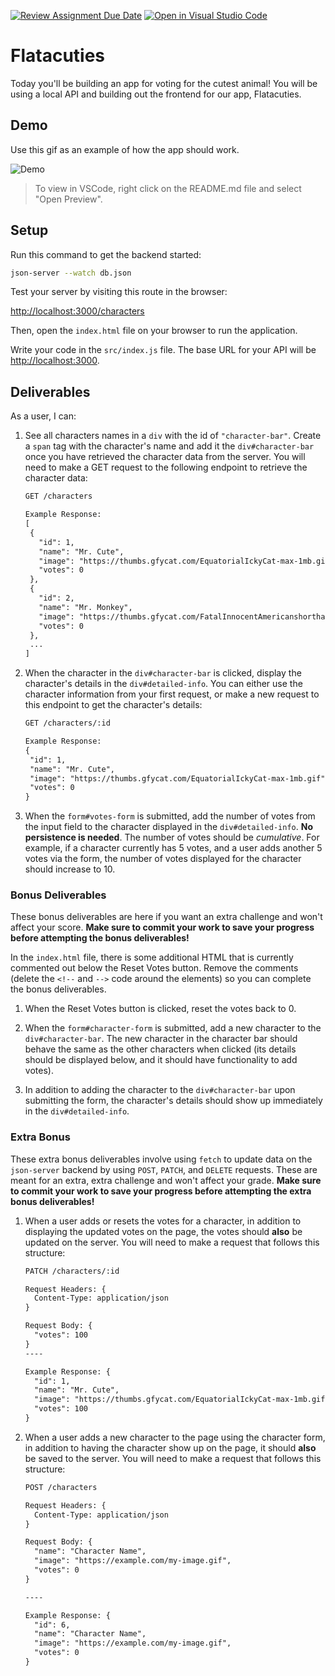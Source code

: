 [![Review Assignment Due Date](https://classroom.github.com/assets/deadline-readme-button-22041afd0340ce965d47ae6ef1cefeee28c7c493a6346c4f15d667ab976d596c.svg)](https://classroom.github.com/a/-R948yT9)
[![Open in Visual Studio Code](https://classroom.github.com/assets/open-in-vscode-2e0aaae1b6195c2367325f4f02e2d04e9abb55f0b24a779b69b11b9e10269abc.svg)](https://classroom.github.com/online_ide?assignment_repo_id=18806088&assignment_repo_type=AssignmentRepo)
# Flatacuties

Today you'll be building an app for voting for the cutest animal! You will be
using a local API and building out the frontend for our app, Flatacuties.

## Demo

Use this gif as an example of how the app should work.

![Demo](assets/demo.gif)

> To view in VSCode, right click on the README.md file and select "Open Preview".

## Setup

Run this command to get the backend started:

```sh
json-server --watch db.json
```

Test your server by visiting this route in the browser:

[http://localhost:3000/characters](http://localhost:3000/characters)

Then, open the `index.html` file on your browser to run the application.

Write your code in the `src/index.js` file. The base URL for your API will be
[http://localhost:3000](http://localhost:3000).

## Deliverables

As a user, I can:

1. See all characters names in a `div` with the id of `"character-bar"`. Create
   a `span` tag with the character's name and add it the `div#character-bar`
   once you have retrieved the character data from the server. You will need to
   make a GET request to the following endpoint to retrieve the character data:

   ```txt
   GET /characters

   Example Response:
   [
    {
      "id": 1,
      "name": "Mr. Cute",
      "image": "https://thumbs.gfycat.com/EquatorialIckyCat-max-1mb.gif",
      "votes": 0
    },
    {
      "id": 2,
      "name": "Mr. Monkey",
      "image": "https://thumbs.gfycat.com/FatalInnocentAmericanshorthair-max-1mb.gif",
      "votes": 0
    },
    ...
   ]
   ```

2. When the character in the `div#character-bar` is clicked, display the
   character's details in the `div#detailed-info`. You can either use the
   character information from your first request, or make a new request to this
   endpoint to get the character's details:

   ```txt
   GET /characters/:id

   Example Response:
   {
    "id": 1,
    "name": "Mr. Cute",
    "image": "https://thumbs.gfycat.com/EquatorialIckyCat-max-1mb.gif",
    "votes": 0
   }
   ```

3. When the `form#votes-form` is submitted, add the number of votes from the
   input field to the character displayed in the `div#detailed-info`. **No
   persistence is needed**. The number of votes should be _cumulative_. For
   example, if a character currently has 5 votes, and a user adds another 5
   votes via the form, the number of votes displayed for the character should
   increase to 10.

### Bonus Deliverables

These bonus deliverables are here if you want an extra challenge and won't
affect your score. **Make sure to commit your work to save your progress before
attempting the bonus deliverables!**

In the `index.html` file, there is some additional HTML that is currently
commented out below the Reset Votes button. Remove the comments (delete the
`<!--` and `-->` code around the elements) so you can complete the bonus
deliverables.

1. When the Reset Votes button is clicked, reset the votes back to 0.

2. When the `form#character-form` is submitted, add a new character to the
   `div#character-bar`. The new character in the character bar should behave the
   same as the other characters when clicked (its details should be displayed
   below, and it should have functionality to add votes).

3. In addition to adding the character to the `div#character-bar` upon
   submitting the form, the character's details should show up immediately in
   the `div#detailed-info`.

### Extra Bonus

These extra bonus deliverables involve using `fetch` to update data on the
`json-server` backend by using `POST`, `PATCH`, and `DELETE` requests. These are
meant for an extra, extra challenge and won't affect your grade. **Make sure to
commit your work to save your progress before attempting the extra bonus
deliverables!**

1. When a user adds or resets the votes for a character, in addition to
   displaying the updated votes on the page, the votes should **also** be
   updated on the server. You will need to make a request that follows this
   structure:

    ```txt
    PATCH /characters/:id

    Request Headers: {
      Content-Type: application/json
    }

    Request Body: {
      "votes": 100
    }
    ----

    Example Response: {
      "id": 1,
      "name": "Mr. Cute",
      "image": "https://thumbs.gfycat.com/EquatorialIckyCat-max-1mb.gif",
      "votes": 100
    }
    ```

2. When a user adds a new character to the page using the character form, in
   addition to having the character show up on the page, it should **also** be
   saved to the server. You will need to make a request that follows this
   structure:

    ```txt
    POST /characters

    Request Headers: {
      Content-Type: application/json
    }

    Request Body: {
      "name": "Character Name",
      "image": "https://example.com/my-image.gif",
      "votes": 0
    }

    ----

    Example Response: {
      "id": 6,
      "name": "Character Name",
      "image": "https://example.com/my-image.gif",
      "votes": 0
    }
    ```
